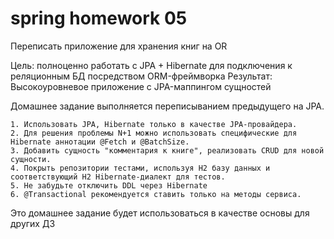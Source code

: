 # spring homework 05

Переписать приложение для хранения книг на OR

Цель: полноценно работать с JPA + Hibernate для подключения к реляционным БД посредством ORM-фреймворка
Результат: Высокоуровневое приложение с JPA-маппингом сущностей

Домашнее задание выполняется переписыванием предыдущего на JPA.

    1. Использовать JPA, Hibernate только в качестве JPA-провайдера.
    2. Для решения проблемы N+1 можно использовать специфические для Hibernate аннотации @Fetch и @BatchSize.
    3. Добавить сущность "комментария к книге", реализовать CRUD для новой сущности.
    4. Покрыть репозитории тестами, используя H2 базу данных и соответствующий H2 Hibernate-диалект для тестов.
    5. Не забудьте отключить DDL через Hibernate
    6. @Transactional рекомендуется ставить только на методы сервиса.
    
Это домашнее задание будет использоваться в качестве основы для других ДЗ

